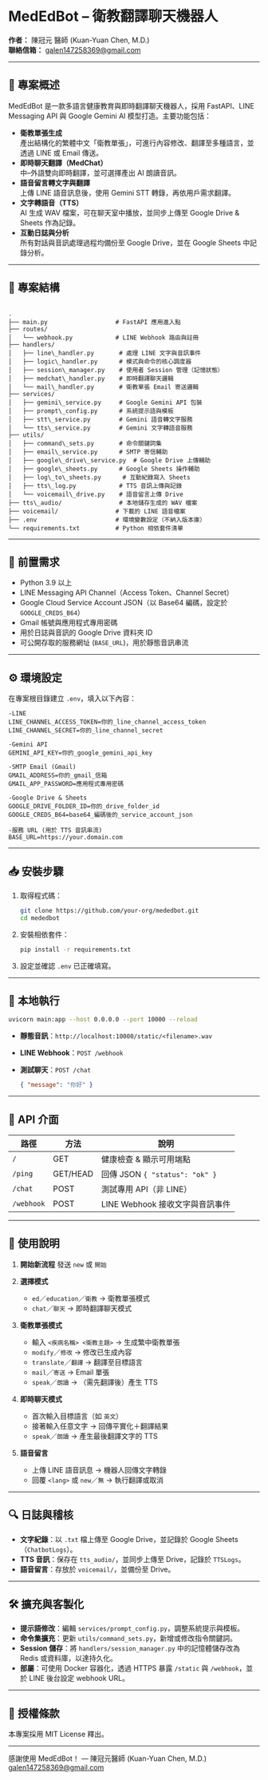 # MedEdBot – 衛教翻譯聊天機器人

**作者：** 陳冠元 醫師 (Kuan-Yuan Chen, M.D.)  
**聯絡信箱：** galen147258369@gmail.com  

---

## 🚀 專案概述

MedEdBot 是一款多語言健康教育與即時翻譯聊天機器人，採用 FastAPI、LINE Messaging API 與 Google Gemini AI 模型打造。主要功能包括：

- **衛教單張生成**  
  產出結構化的繁體中文「衛教單張」，可進行內容修改、翻譯至多種語言，並透過 LINE 或 Email 傳送。  
- **即時聊天翻譯（MedChat）**  
  中–外語雙向即時翻譯，並可選擇產出 AI 朗讀音訊。  
- **語音留言轉文字與翻譯**  
  上傳 LINE 語音訊息後，使用 Gemini STT 轉錄，再依用戶需求翻譯。  
- **文字轉語音（TTS）**  
  AI 生成 WAV 檔案，可在聊天室中播放，並同步上傳至 Google Drive & Sheets 作為記錄。  
- **互動日誌與分析**  
  所有對話與音訊處理過程均備份至 Google Drive，並在 Google Sheets 中記錄分析。

---

## 📂 專案結構

~~~

.
├── main.py                   # FastAPI 應用進入點
├── routes/
│   └── webhook.py            # LINE Webhook 路由與註冊
├── handlers/
│   ├── line\_handler.py       # 處理 LINE 文字與音訊事件
│   ├── logic\_handler.py      # 模式與命令的核心調度器
│   ├── session\_manager.py    # 使用者 Session 管理（記憶狀態）
│   ├── medchat\_handler.py    # 即時翻譯聊天邏輯
│   └── mail\_handler.py       # 衛教單張 Email 寄送邏輯
├── services/
│   ├── gemini\_service.py     # Google Gemini API 包裝
│   ├── prompt\_config.py      # 系統提示語與模板
│   ├── stt\_service.py        # Gemini 語音轉文字服務
│   └── tts\_service.py        # Gemini 文字轉語音服務
├── utils/
│   ├── command\_sets.py       # 命令關鍵詞集
│   ├── email\_service.py      # SMTP 寄信輔助
│   ├── google\_drive\_service.py  # Google Drive 上傳輔助
│   ├── google\_sheets.py      # Google Sheets 操作輔助
│   ├── log\_to\_sheets.py      # 互動紀錄寫入 Sheets
│   ├── tts\_log.py            # TTS 音訊上傳與記錄
│   └── voicemail\_drive.py    # 語音留言上傳 Drive
├── tts\_audio/                # 本地儲存生成的 WAV 檔案
├── voicemail/                # 下載的 LINE 語音檔案
├── .env                      # 環境變數設定（不納入版本庫）
└── requirements.txt          # Python 相依套件清單

~~~

---

## 🔧 前置需求

- Python 3.9 以上  
- LINE Messaging API Channel（Access Token、Channel Secret）  
- Google Cloud Service Account JSON（以 Base64 編碼，設定於 `GOOGLE_CREDS_B64`）  
- Gmail 帳號與應用程式專用密碼  
- 用於日誌與音訊的 Google Drive 資料夾 ID  
- 可公開存取的服務網址 (`BASE_URL`)，用於靜態音訊串流

---

## ⚙️ 環境設定

在專案根目錄建立 `.env`，填入以下內容：

~~~
-LINE
LINE_CHANNEL_ACCESS_TOKEN=你的_line_channel_access_token
LINE_CHANNEL_SECRET=你的_line_channel_secret

-Gemini API
GEMINI_API_KEY=你的_google_gemini_api_key

-SMTP Email (Gmail)
GMAIL_ADDRESS=你的_gmail_信箱
GMAIL_APP_PASSWORD=應用程式專用密碼

-Google Drive & Sheets
GOOGLE_DRIVE_FOLDER_ID=你的_drive_folder_id
GOOGLE_CREDS_B64=base64_編碼後的_service_account_json

-服務 URL (用於 TTS 音訊串流)
BASE_URL=https://your.domain.com

~~~
---

## 📥 安裝步驟

1. 取得程式碼：

   ```bash
   git clone https://github.com/your-org/mededbot.git
   cd mededbot
   ```
2. 安裝相依套件：

   ```bash
   pip install -r requirements.txt
   ```
3. 設定並確認 `.env` 已正確填寫。

---

## 🏃 本地執行

```bash
uvicorn main:app --host 0.0.0.0 --port 10000 --reload
```

* **靜態音訊**：`http://localhost:10000/static/<filename>.wav`
* **LINE Webhook**：`POST /webhook`
* **測試聊天**：`POST /chat`

  ```json
  { "message": "你好" }
  ```

---

## 📍 API 介面

| 路徑         | 方法       | 說明                           |
| ---------- | -------- | ---------------------------- |
| `/`        | GET      | 健康檢查 & 顯示可用端點                |
| `/ping`    | GET/HEAD | 回傳 JSON `{ "status": "ok" }` |
| `/chat`    | POST     | 測試專用 API（非 LINE）             |
| `/webhook` | POST     | LINE Webhook 接收文字與音訊事件       |

---

## 💬 使用說明

1. **開始新流程**
   發送 `new` 或 `開始`
2. **選擇模式**

   * `ed`／`education`／`衛教` → 衛教單張模式
   * `chat`／`聊天` → 即時翻譯聊天模式
3. **衛教單張模式**

   * 輸入 `<疾病名稱> <衛教主題>` → 生成繁中衛教單張
   * `modify`／`修改` → 修改已生成內容
   * `translate`／`翻譯` → 翻譯至目標語言
   * `mail`／`寄送` → Email 單張
   * `speak`／`朗讀` → （需先翻譯後）產生 TTS
4. **即時聊天模式**

   * 首次輸入目標語言（如 `英文`）
   * 接著輸入任意文字 → 回傳平實化＋翻譯結果
   * `speak`／`朗讀` → 產生最後翻譯文字的 TTS
5. **語音留言**

   * 上傳 LINE 語音訊息 → 機器人回傳文字轉錄
   * 回覆 `<lang>` 或 `new`／`無` → 執行翻譯或取消

---

## 🔍 日誌與稽核

* **文字紀錄**：以 `.txt` 檔上傳至 Google Drive，並記錄於 Google Sheets（`ChatbotLogs`）。
* **TTS 音訊**：保存在 `tts_audio/`，並同步上傳至 Drive，記錄於 `TTSLogs`。
* **語音留言**：存放於 `voicemail/`，並備份至 Drive。

---

## 🛠️ 擴充與客製化

* **提示語修改**：編輯 `services/prompt_config.py`，調整系統提示與模板。
* **命令集擴充**：更新 `utils/command_sets.py`，新增或修改指令關鍵詞。
* **Session 儲存**：將 `handlers/session_manager.py` 中的記憶體儲存改為 Redis 或資料庫，以達持久化。
* **部屬**：可使用 Docker 容器化，透過 HTTPS 暴露 `/static` 與 `/webhook`，並於 LINE 後台設定 webhook URL。

---

## 📜 授權條款

本專案採用 MIT License 釋出。

---

感謝使用 MedEdBot！
— 陳冠元醫師 (Kuan-Yuan Chen, M.D.)
[galen147258369@gmail.com](mailto:galen147258369@gmail.com)

